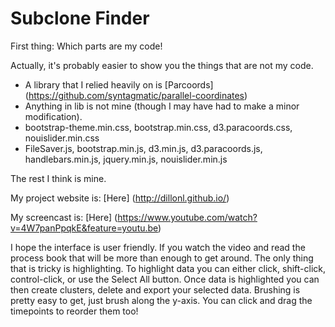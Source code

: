 # Subclone Finder
First thing: Which parts are my code!

Actually, it's probably easier to show you the things that are not my code.

* A library that I relied heavily on is [Parcoords] (https://github.com/syntagmatic/parallel-coordinates)
* Anything in lib is not mine (though I may have had to make a minor modification).
* bootstrap-theme.min.css, bootstrap.min.css, d3.paracoords.css, nouislider.min.css
* FileSaver.js, bootstrap.min.js, d3.min.js, d3.paracoords.js, handlebars.min.js, jquery.min.js, nouislider.min.js

The rest I think is mine.

My project website is: [Here] (http://dillonl.github.io/)

My screencast is: [Here] (https://www.youtube.com/watch?v=4W7panPpqkE&feature=youtu.be)

I hope the interface is user friendly. If you watch the video and read the process book that will be more than enough to get around. The only thing that is tricky is highlighting. To highlight data you can either click, shift-click, control-click, or use the Select All button. Once data is highlighted you can then create clusters, delete and export your selected data. Brushing is pretty easy to get, just brush along the y-axis. You can click and drag the timepoints to reorder them too!


